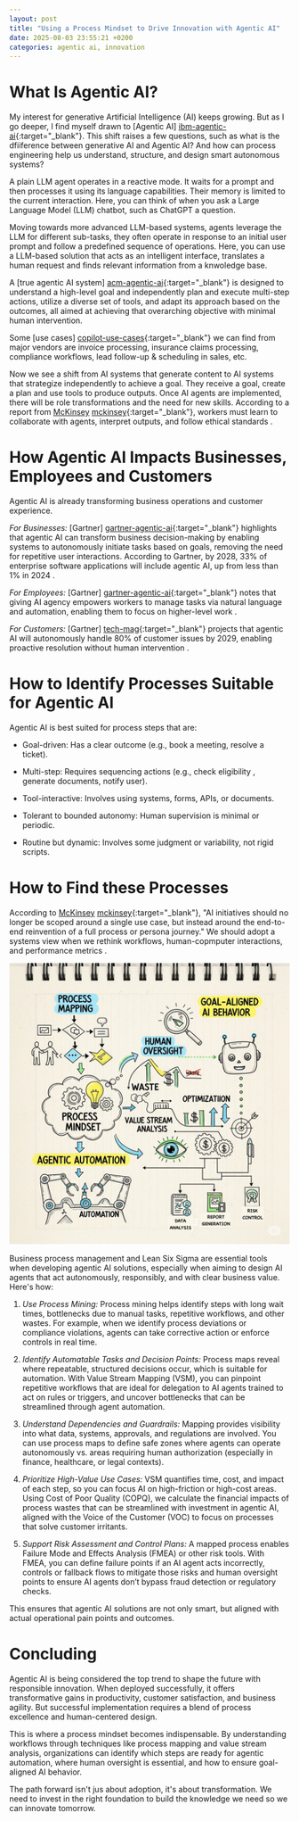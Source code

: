 ```yaml
---
layout: post
title: "Using a Process Mindset to Drive Innovation with Agentic AI"
date: 2025-08-03 23:55:21 +0200
categories: agentic ai, innovation
---
```


# What Is Agentic AI?

My interest for generative Artificial Intelligence (AI) keeps growing. But as I go deeper, I find myself drawn to [Agentic AI] [ibm-agentic-ai]{:target="_blank"}. This shift raises a few questions, such as what is the dfiiference between generative AI and Agentic AI? And how can process engineering help us understand, structure, and design smart autonomous systems?

A plain LLM agent operates in a reactive mode. It waits for a prompt and then processes it using its language capabilities. Their memory is limited to the current interaction. Here, you can think of when you ask a Large Language Model (LLM) chatbot, such as ChatGPT a question.

Moving towards more advanced LLM-based systems, agents leverage the LLM for different sub-tasks, they often operate in response to an initial user prompt and follow a predefined sequence of operations. Here, you can use a LLM-based solution that acts as an intelligent interface, translates a human request and finds relevant information from a knwoledge base. 

A [true agentic AI system] [acm-agentic-ai]{:target="_blank"} is designed to understand a high-level goal and independently plan and execute multi-step actions, utilize a diverse set of tools, and adapt its approach based on the outcomes, all aimed at achieving that overarching objective with minimal human intervention. 

<!-- more -->

Some [use cases] [copilot-use-cases]{:target="_blank"} we can find from major vendors are invoice processing, insurance claims processing, compliance workflows, lead follow-up & scheduling in sales, etc.

Now we see a shift from AI systems that generate content to AI systems that strategize independently to achieve a goal. They receive a goal, create a plan and use tools to produce outputs. Once AI agents are implemented, there will be role transformations and the need for new skills. According to a report from [McKinsey] [mckinsey]{:target="_blank"}, workers must learn to collaborate with agents, interpret outputs, and follow ethical standards .

# How Agentic AI Impacts Businesses, Employees and Customers

Agentic AI is already transforming business operations and customer experience.

*For Businesses:*  [Gartner] [gartner-agentic-ai]{:target="_blank"} highlights that agentic AI can transform business decision-making by enabling systems to autonomously initiate tasks based on goals, removing the need for repetitive user interactions. According to Gartner, by 2028, 33% of enterprise software applications will include agentic AI, up from less than 1% in 2024 .

*For Employees:* [Gartner] [gartner-agentic-ai]{:target="_blank"} notes that giving AI agency empowers workers to manage tasks via natural language and automation, enabling them to focus on higher-level work .

*For Customers:* [Gartner] [tech-mag]{:target="_blank"} projects that agentic AI will autonomously handle 80% of customer issues by 2029, enabling proactive resolution without human intervention .

# How to Identify Processes Suitable for Agentic AI

Agentic AI is best suited for process steps that are:

- Goal-driven: Has a clear outcome (e.g., book a meeting, resolve a ticket).

- Multi-step: Requires sequencing actions (e.g., check eligibility , generate documents, notify user).

- Tool-interactive: Involves using systems, forms, APIs, or documents.

- Tolerant to bounded autonomy: Human supervision is minimal or periodic.

- Routine but dynamic: Involves some judgment or variability, not rigid scripts.

# How to Find these Processes

According to [McKinsey] [mckinsey]{:target="_blank"}, "AI initiatives should no longer be scoped around a single use case, but instead around the end-to-end reinvention of a full process or persona journey." We should adopt a systems view when we rethink workflows, human-copmputer interactions, and performance metrics .

![Image generated from Google Gemini](/images/posts/process-agentic-ai-post.jpg) 

Business process management and Lean Six Sigma are essential tools when developing agentic AI solutions, especially when aiming to design AI agents that act autonomously, responsibly, and with clear business value. Here's how:

1. *Use Process Mining:* Process mining helps identify steps with long wait times, bottlenecks due to manual tasks, repetitive workflows, and other wastes. For example, when we identify process deviations or compliance violations, agents can take corrective action or enforce controls in real time.

2. *Identify Automatable Tasks and Decision Points:* Process maps reveal where repeatable, structured decisions occur, which is suitable for automation. With Value Stream Mapping (VSM), you can pinpoint repetitive workflows that are ideal for delegation to AI agents trained to act on rules or triggers, and uncover bottlenecks that can be streamlined through agent automation.

3. *Understand Dependencies and Guardrails:* Mapping provides visibility into what data, systems, approvals, and regulations are involved. You can use process maps to define safe zones where agents can operate autonomously vs. areas requiring human authorization (especially in finance, healthcare, or legal contexts).

4. *Prioritize High-Value Use Cases:* VSM quantifies time, cost, and impact of each step, so you can focus AI on high-friction or high-cost areas. Using Cost of Poor Quality (COPQ), we calculate the financial impacts of process wastes that can be streamlined with investment in agentic AI, aligned with the Voice of the Customer (VOC) to focus on processes that solve customer irritants.

5. *Support Risk Assessment and Control Plans:* A mapped process enables Failure Mode and Effects Analysis (FMEA) or other risk tools. With FMEA, you can define failure points if an AI agent acts incorrectly, controls or fallback flows to mitigate those risks and human oversight points to ensure AI agents don’t bypass fraud detection or regulatory checks.

This ensures that agentic AI solutions are not only smart, but aligned with actual operational pain points and outcomes.

# Concluding

Agentic AI is being considered the top trend to shape the future with responsible innovation. When deployed successfully, it offers transformative gains in productivity, customer satisfaction, and business agility. But successful implementation requires a blend of process excellence and human-centered design.

This is where a process mindset becomes indispensable. By understanding workflows through techniques like process mapping and value stream analysis, organizations can identify which steps are ready for agentic automation, where human oversight is essential, and how to ensure goal-aligned AI behavior.

The path forward isn't jus about adoption, it's about transformation. We need to invest in the right foundation to build the knowledge we need so we can innovate tomorrow.

[ibm-agentic-ai]: https://www.ibm.com/think/insights/agentic-ai

[acm-agentic-ai]: https://cacm.acm.org/blogcacm/ais-next-leap-agentic-intelligence/?utm_source=chatgpt.com

[gartner-agentic-ai]:https://www.gartner.com/en/articles/intelligent-agent-in-ai

[tech-mag]: https://technologymagazine.com/articles/gartner-how-agentic-ai-is-shaping-business-decision-making?utm_source=chatgpt.com

[mckinsey]: https://www.mckinsey.com/capabilities/quantumblack/our-insights/seizing-the-agentic-ai-advantage?utm_source=chatgpt.com

[salesforce]: https://www.salesforce.com/news/stories/agentic-ai-impact-on-workforce/?utm_source=chatgpt.com

[copilot-use-cases]: https://blogs.microsoft.com/blog/2025/04/28/how-agentic-ai-is-driving-ai-first-business-transformation-for-customers-to-achieve-more/?utm_source=chatgpt.com
